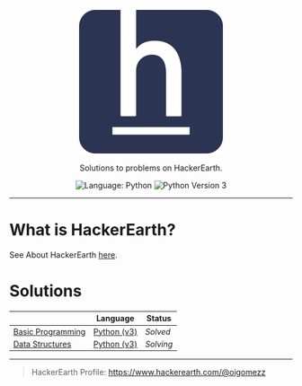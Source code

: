 <p align="center">
    <a href="https://www.hackerearth.com/">
        <img src="./hackerearth-brand.svg" alt="HackerEarth">
    </a>
</p>
<p align="center">
    Solutions to problems on HackerEarth.
</p>
<p align="center">
    <img alt="Language: Python" src="https://img.shields.io/badge/Language-Python-informational?style=flat-square">
    <img alt="Python Version 3" src="https://img.shields.io/badge/Python-3-informational?logo=Python&logoColor=ffd343&style=flat-square"/>
</p>

---

# What is HackerEarth?

See About HackerEarth [here](https://www.hackerearth.com/people-and-culture/).

# Solutions

|                                                    | Language                              | Status    |
| -------------------------------------------------- | ------------------------------------- | --------- |
| [Basic Programming](./Basic-Programming/README.md) | [Python (v3)](https://www.python.org) | _Solved_  |
| [Data Structures](./Data-Structures/README.md)     | [Python (v3)](https://www.python.org) | _Solving_ |

---

> HackerEarth Profile: <https://www.hackerearth.com/@oigomezz>
